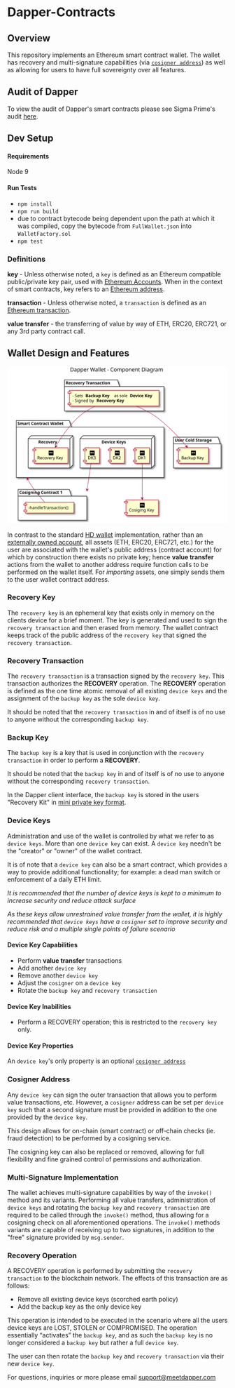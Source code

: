 # Dapper-Contracts

## Overview

This repository implements an Ethereum smart contract wallet.  The wallet has recovery and multi-signature capabilities (via [`cosigner address`](#cosigner-address)) as well as allowing for users to have full sovereignty over all features. 

## Audit of Dapper
To view the audit of Dapper's smart contracts please see Sigma Prime's audit [here](https://github.com/sigp/public-audits/blob/master/dapper-wallet/review.pdf).

## Dev Setup

#### Requirements

Node 9

#### Run Tests

- `npm install`
- `npm run build`
- due to contract bytecode being dependent upon the path at which it was compiled, copy the bytecode from `FullWallet.json` into `WalletFactory.sol`
- `npm test`

### Definitions

**key** - Unless otherwise noted, a `key` is defined as an Ethereum compatible public/private key pair, used with [Ethereum Accounts](https://github.com/ethereum/wiki/wiki/White-Paper#ethereum-accounts).  When in the context of smart contracts, key refers to an [Ethereum address](http://gavwood.com/paper.pdf).

**transaction** - Unless otherwise noted, a `transaction` is defined as an [Ethereum transaction](https://github.com/ethereum/wiki/wiki/White-Paper#messages-and-transactions).

**value transfer** - the transferring of value by way of ETH, ERC20, ERC721, or any 3rd party contract call.

## Wallet Design and Features

<img src="./Dapper%20Wallet%20-%20Component%20Diagram.svg">

In contrast to the standard [HD wallet](https://en.bitcoin.it/wiki/Deterministic_wallet) implementation, rather than an [externally owned account](http://ethdocs.org/en/latest/contracts-and-transactions/account-types-gas-and-transactions.html), all assets (ETH, ERC20, ERC721, etc.) for the user are associated with the wallet's public address (contract account) for which by construction there exists no private key; hence **value transfer** actions from the wallet to another address require function calls to be performed on the wallet itself.  For *importing* assets, one simply sends them to the user wallet contract address.

### Recovery Key

The `recovery key` is an ephemeral key that exists only in memory on the clients device for a brief moment.  The key is generated and used to sign the `recovery transaction` and then erased from memory.  The wallet contract keeps track of the public address of the `recovery key` that signed the `recovery transaction`.

### Recovery Transaction

The `recovery transaction` is a transaction signed by the `recovery key`.  This transaction authorizes the **RECOVERY** operation.  The **RECOVERY** operation is defined as the one time atomic removal of all existing `device keys` and the assignment of the `backup key` as the sole `device key`.

It should be noted that the `recovery transaction` in and of itself is of no use to anyone without the corresponding `backup key`.

### Backup Key

The `backup key` is a key that is used in conjunction with the `recovery transaction` in order to perform a **RECOVERY**.

It should be noted that the `backup key` in and of itself is of no use to anyone without the corresponding `recovery transaction`.

In the Dapper client interface, the `backup key` is stored in the users "Recovery Kit" in [mini private key format](https://en.bitcoin.it/wiki/Mini_private_key_format).

### Device Keys

Administration and use of the wallet is controlled by what we refer to as `device keys`.  More than one `device key` can exist.  A `device key` needn't be the "creator" or "owner" of the wallet contract.

It is of note that a `device key` can also be a smart contract, which provides a way to provide additional functionality; for example: a dead man switch or enforcement of a daily ETH limit.

*It is recommended that the number of device keys is kept to a minimum to increase security and reduce attack surface*

*As these keys allow unrestrained value transfer from the wallet, it is highly recommended that `device keys` have a `cosigner` set to improve security and reduce risk and a multiple single points of failure scenario*

#### Device Key Capabilities

- Perform **value transfer** transactions
- Add another `device key`
- Remove another `device key`
- Adjust the `cosigner` on a `device key`
- Rotate the `backup key` and `recovery transaction`

#### Device Key Inabilities

- Perform a RECOVERY operation; this is restricted to the `recovery key` only.

#### Device Key Properties

An `device key`'s only property is an optional [`cosigner address`](#cosigner-address)

### Cosigner Address

Any `device key` can sign the outer transaction that allows you to perform value transactions, etc.  However, a `cosigner` address can be set per `device key` such that a second signature must be provided in addition to the one provided by the `device key`.

This design allows for on-chain (smart contract) or off-chain checks (ie. fraud detection) to be performed by a cosigning service.

The cosigning key can also be replaced or removed, allowing for full flexibility and fine grained control of permissions and authorization.

### Multi-Signature Implementation

The wallet achieves multi-signature capabilities by way of the `invoke()` method and its variants.  Performing all value transfers, administration of `device keys` and rotating the `backup key` and `recovery transaction` are required to be called through the `invoke()` method, thus allowing for a cosigning check on all aforementioned operations.  The `invoke()` methods variants are capable of receiving up to two signatures, in addition to the "free" signature provided by `msg.sender`.

### Recovery Operation

A RECOVERY operation is performed by submitting the `recovery transaction` to the blockchain network.  The effects of this transaction are as follows:

- Remove all existing device keys (scorched earth policy)
- Add the backup key as the only device key

This operation is intended to be executed in the scenario where all the users device keys are LOST, STOLEN or COMPROMISED.  The operation essentially “activates” the `backup key`, and as such the `backup key` is no longer considered a `backup key` but rather a full `device key`.

The user can then rotate the `backup key` and `recovery transaction` via their new `device key`.

For questions, inquiries or more please email support@meetdapper.com
